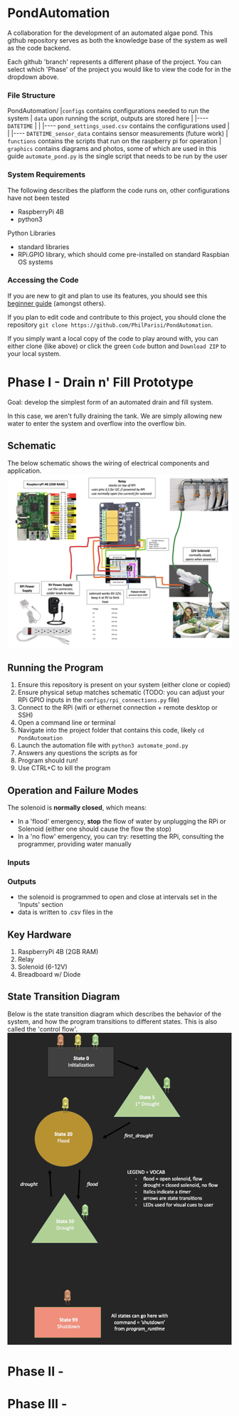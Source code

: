# PondAutomation
A collaboration for the development of an automated algae pond. This github repository serves as both the knowledge base of the system as well as the code backend. 

Each github 'branch' represents a different phase of the project. You can select which 'Phase' of the project you would like to view the code for in the dropdown above. 

### File Structure
PondAutomation/
|`configs` contains configurations needed to run the system
| `data` upon running the script, outputs are stored here
| |---- `DATETIME`
| | |---- `pond_settings_used.csv` contains the configurations used
| | |---- `DATETIME_sensor_data` contains sensor measurements (future work)
| `functions` contains the scripts that run on the raspberry pi for operation
| `graphics` contains diagrams and photos, some of which are used in this guide
`automate_pond.py` is the single script that needs to be run by the user

### System Requirements
The following describes the platform the code runs on, other configurations have not been tested
- RaspberryPi 4B
- python3

Python Libraries
- standard libraries
- RPi.GPIO library, which should come pre-installed on standard Raspbian OS systems


### Accessing the Code
If you are new to git and plan to use its features, you should see this [beginner guide](https://medium.com/@PhilParisi/getting-started-with-github-for-people-who-hate-github-1f25b071930d) (amongst others). 

If you plan to edit code and contribute to this project, you should clone the repository `git clone https://github.com/PhilParisi/PondAutomation`.

If you simply want a local copy of the code to play around with, you can either clone (like above) or click the green `Code` button and `Download ZIP` to your local system.


# Phase I - Drain n' Fill Prototype
Goal: develop the simplest form of an automated drain and fill system. 

In this case, we aren't fully draining the tank. We are simply allowing new water to enter the system and overflow into the overflow bin. 


## Schematic
The below schematic shows the wiring of electrical components and application.
![Pond Schematic](graphics/pond_schematic.png)

## Running the Program
1. Ensure this repository is present on your system (either clone or copied)
2. Ensure physical setup matches schematic (TODO: you can adjust your RPi GPIO inputs in the `configs/rpi_connections.py` file)
3. Connect to the RPi (wifi or ethernet connection + remote desktop or SSH)
4. Open a command line or terminal
5. Navigate into the project folder that contains this code, likely `cd PondAutomation`
6. Launch the automation file with `python3 automate_pond.py`
7. Answers any questions the scripts as for
8. Program should run!
9. Use CTRL+C to kill the program


## Operation and Failure Modes

The solenoid is **normally closed**, which means:
  - In a 'flood' emergency, **stop** the flow of water by unplugging the RPi or Solenoid (either one should cause the flow the stop)
  - In a 'no flow' emergency, you can try: resetting the RPi, consulting the programmer, providing water manually  

### Inputs

### Outputs
- the solenoid is programmed to open and close at intervals set in the 'Inputs' section
- data is written to .csv files in the 

## Key Hardware
1. RaspberryPi 4B (2GB RAM)
2. Relay
3. Solenoid (6-12V)
4. Breadboard w/ Diode


## State Transition Diagram
Below is the state transition diagram which describes the behavior of the system, and how the program transitions to different states. This is also called the 'control flow'. 
![state transition diagram](graphics/pond_statetransition.png)



# Phase II -



# Phase III - 
